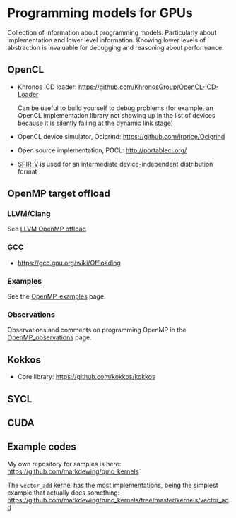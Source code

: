 # Programming models for GPUs

Collection of information about programming models.  Particularly about implementation and lower level information.
Knowing lower levels of abstraction is invaluable for debugging and reasoning about performance.

## OpenCL

* Khronos ICD loader: https://github.com/KhronosGroup/OpenCL-ICD-Loader

   Can be useful to build yourself to debug problems (for example, an OpenCL implementation library not showing up in the list of devices because it is silently failing at the dynamic link stage)
   
* OpenCL device simulator, Oclgrind: https://github.com/jrprice/Oclgrind
* Open source implementation, POCL: http://portablecl.org/
* [SPIR-V](SPIRV.md) is used for an intermediate device-independent distribution format

## OpenMP target offload

### LLVM/Clang
See [LLVM OpenMP offload](LLVM_Openmp_offload.md)

### GCC
* https://gcc.gnu.org/wiki/Offloading

### Examples
See the [OpenMP_examples](OpenMP_examples.md) page.

### Observations
Observations and comments on programming OpenMP in the [OpenMP_observations](OpenMP_observations.md) page.


## Kokkos
* Core library: https://github.com/kokkos/kokkos

## SYCL

## CUDA

## Example codes
My own repository for samples is here: https://github.com/markdewing/qmc_kernels

The `vector_add` kernel has the most implementations, being the simplest example that actually does something: https://github.com/markdewing/qmc_kernels/tree/master/kernels/vector_add

